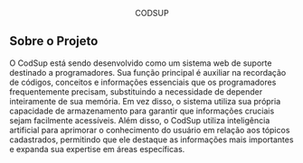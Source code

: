 <p align="center">CODSUP</p>

## Sobre o Projeto

O CodSup está sendo desenvolvido como um sistema web de suporte destinado a programadores. Sua função principal é auxiliar na recordação de códigos, conceitos e informações essenciais que os programadores frequentemente precisam, substituindo a necessidade de depender inteiramente de sua memória. Em vez disso, o sistema utiliza sua própria capacidade de armazenamento para garantir que informações cruciais sejam facilmente acessíveis. Além disso, o CodSup utiliza inteligência artificial para aprimorar o conhecimento do usuário em relação aos tópicos cadastrados, permitindo que ele destaque as informações mais importantes e expanda sua expertise em áreas específicas.

